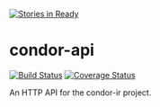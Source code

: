 [![Stories in Ready](https://badge.waffle.io/odarbelaeze/condor-api.png?label=ready&title=Ready)](https://waffle.io/odarbelaeze/condor-api?utm_source=badge)
# condor-api

[![Build Status](https://travis-ci.org/odarbelaeze/condor-api.svg?branch=master)](https://travis-ci.org/odarbelaeze/condor-api)
[![Coverage Status](https://coveralls.io/repos/github/odarbelaeze/condor-api/badge.svg?branch=master)](https://coveralls.io/github/odarbelaeze/condor-api?branch=master)

An HTTP API for the condor-ir project.
